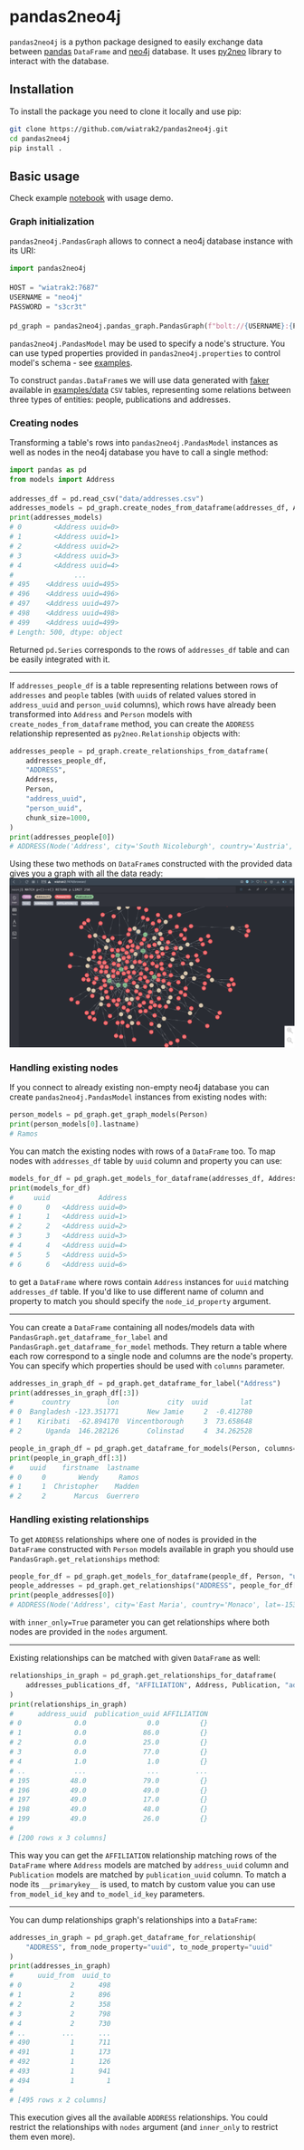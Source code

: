 # pandas2neo4j

`pandas2neo4j` is a python package designed to easily exchange data between [pandas](https://pandas.pydata.org) `DataFrame` and [neo4j](https://neo4j.com) database. It uses [py2neo](https://py2neo.readthedocs.io) library to interact with the database.

## Installation
To install the package you need to clone it locally and use pip:
```bash
git clone https://github.com/wiatrak2/pandas2neo4j.git
cd pandas2neo4j
pip install .
```

## Basic usage
Check example [notebook](examples/pandas2neo4j_demo.ipynb) with usage demo.

### Graph initialization
`pandas2neo4j.PandasGraph` allows to connect a neo4j database instance with its URI:

```python
import pandas2neo4j

HOST = "wiatrak2:7687"
USERNAME = "neo4j"
PASSWORD = "s3cr3t"

pd_graph = pandas2neo4j.pandas_graph.PandasGraph(f"bolt://{USERNAME}:{PASSWORD}@{HOST}")
```

`pandas2neo4j.PandasModel` may be used to specify a node's structure. You can use typed properties provided in `pandas2neo4j.properties` to control model's schema - see [examples](examples/models.py).

To construct `pandas.DataFrame`s we will use data generated with [faker](https://github.com/joke2k/faker) available in [examples/data](examples/data) `CSV` tables, representing some relations between three types of entities: people, publications and addresses.

### Creating nodes
Transforming a table's rows into `pandas2neo4j.PandasModel` instances as well as nodes in the neo4j database you have to call a single method:
```python
import pandas as pd
from models import Address

addresses_df = pd.read_csv("data/addresses.csv")
addresses_models = pd_graph.create_nodes_from_dataframe(addresses_df, Address)
print(addresses_models)
# 0        <Address uuid=0>
# 1        <Address uuid=1>
# 2        <Address uuid=2>
# 3        <Address uuid=3>
# 4        <Address uuid=4>
#               ...
# 495    <Address uuid=495>
# 496    <Address uuid=496>
# 497    <Address uuid=497>
# 498    <Address uuid=498>
# 499    <Address uuid=499>
# Length: 500, dtype: object
```
Returned `pd.Series` corresponds to the rows of `addresses_df` table and can be easily integrated with it.
___
If `addresses_people_df` is a table representing relations between rows of `addresses` and `people` tables (with `uuid`s of related values stored in `address_uuid` and `person_uuid` columns), which rows have already been transformed into `Address` and `Person` models with `create_nodes_from_dataframe` method, you can create the `ADDRESS` relationship represented as `py2neo.Relationship` objects with:
```python
addresses_people = pd_graph.create_relationships_from_dataframe(
    addresses_people_df,
    "ADDRESS",
    Address,
    Person,
    "address_uuid",
    "person_uuid",
    chunk_size=1000,
)
print(addresses_people[0])
# ADDRESS(Node('Address', city='South Nicoleburgh', country='Austria', lat=59.413341, lon=57.306847, uuid=0), Node('Person', company='Schaefer-Morris', email='ashleypowell@chang.biz', firstname='Wendy', lastname='Ramos', phone_number='+1-016-246-2240x0680', uuid=0))
```
Using these two methods on `DataFrame`s constructed with the provided data gives you a graph with all the data ready:
![graph_demo](examples/img/graph_demo.png)

### Handling existing nodes
If you connect to already existing non-empty neo4j database you can create `pandas2neo4j.PandasModel` instances from existing nodes with:
```python
person_models = pd_graph.get_graph_models(Person)
print(person_models[0].lastname)
# Ramos
```
You can match the existing nodes with rows of a `DataFrame` too. To map nodes with `addresses_df` table by `uuid` column and property you can use:
```python
models_for_df = pd_graph.get_models_for_dataframe(addresses_df, Address, "uuid")
print(models_for_df)
#     uuid            Address
# 0      0   <Address uuid=0>
# 1      1   <Address uuid=1>
# 2      2   <Address uuid=2>
# 3      3   <Address uuid=3>
# 4      4   <Address uuid=4>
# 5      5   <Address uuid=5>
# 6      6   <Address uuid=6>
```
to get a `DataFrame` where rows contain `Address` instances for `uuid` matching `addresses_df` table. If you'd like to use different name of column and property to match you should specify the `node_id_property` argument.
___
You can create a `DataFrame` containing all nodes/models data with `PandasGraph.get_dataframe_for_label` and `PandasGraph.get_dataframe_for_model` methods. They return a table where each row correspond to a single node and columns are the node's property. You can specify which properties should be used with `columns` parameter.
```python
addresses_in_graph_df = pd_graph.get_dataframe_for_label("Address")
print(addresses_in_graph_df[:3])
#       country         lon            city  uuid        lat
# 0  Bangladesh -123.351771       New Jamie     2  -0.412780
# 1    Kiribati  -62.894170  Vincentborough     3  73.658648
# 2      Uganda  146.282126       Colinstad     4  34.262528
```

```python
people_in_graph_df = pd_graph.get_dataframe_for_models(Person, columns=["uuid", "firstname", "lastname"])
print(people_in_graph_df[:3])
#    uuid    firstname  lastname
# 0     0        Wendy     Ramos
# 1     1  Christopher    Madden
# 2     2       Marcus  Guerrero
```

### Handling existing relationships
To get `ADDRESS` relationships where one of nodes is provided in the `DataFrame` constructed with `Person` models available in graph you should use `PandasGraph.get_relationships` method:
```python
people_for_df = pd_graph.get_models_for_dataframe(people_df, Person, "uuid")
people_addresses = pd_graph.get_relationships("ADDRESS", people_for_df["Person"])
print(people_addresses[0])
# ADDRESS(Node('Address', city='East Maria', country='Monaco', lat=-153.405541, lon=143.756567, uuid=26), Node('Person', company='Hayes-King', email='joe54@yahoo.com', firstname='Brent', lastname='Clark', phone_number='6221424285', uuid=949))
```
with `inner_only=True` parameter you can get relationships where both nodes are provided in the `nodes` argument.
___
Existing relationships can be matched with given `DataFrame` as well:
```python
relationships_in_graph = pd_graph.get_relationships_for_dataframe(
    addresses_publications_df, "AFFILIATION", Address, Publication, "address_uuid", "publication_uuid"
)
print(relationships_in_graph)
#      address_uuid  publication_uuid AFFILIATION
# 0             0.0               0.0          {}
# 1             0.0              86.0          {}
# 2             0.0              25.0          {}
# 3             0.0              77.0          {}
# 4             1.0               1.0          {}
# ..            ...               ...         ...
# 195          48.0              79.0          {}
# 196          49.0              49.0          {}
# 197          49.0              17.0          {}
# 198          49.0              48.0          {}
# 199          49.0              26.0          {}
#
# [200 rows x 3 columns]
```
This way you can get the `AFFILIATION` relationship matching rows of the `DataFrame` where `Address` models are matched by `address_uuid` column and `Publication` models are matched by `publication_uuid` column. To match a node its `__primarykey__` is used, to match by custom value you can use `from_model_id_key` and `to_model_id_key` parameters.
___
You can dump relationships graph's relationships into a `DataFrame`:
```python
addresses_in_graph = pd_graph.get_dataframe_for_relationship(
    "ADDRESS", from_node_property="uuid", to_node_property="uuid"
)
print(addresses_in_graph)
#      uuid_from  uuid_to
# 0            2      498
# 1            2      896
# 2            2      358
# 3            2      798
# 4            2      730
# ..         ...      ...
# 490          1      711
# 491          1      173
# 492          1      126
# 493          1      941
# 494          1        1
#
# [495 rows x 2 columns]
```
This execution gives all the available `ADDRESS` relationships. You could restrict the relationships with `nodes` argument (and `inner_only` to restrict them even more).
